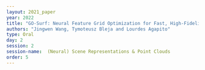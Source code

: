 ```yaml
---
layout: 2021_paper
year: 2022
title: "GO-Surf: Neural Feature Grid Optimization for Fast, High-Fidelity RGB-D Surface Reconstruction"
authors: "Jingwen Wang, Tymoteusz Bleja and Lourdes Agapito"
type: Oral
day: 2
session: 2
session-name:  (Neural) Scene Representations & Point Clouds
order: 5
---
```


